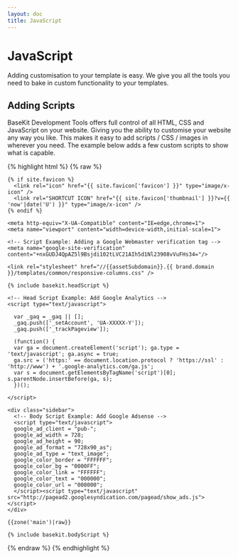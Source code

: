 ```yaml
---
layout: doc
title: JavaScript
---
```


# JavaScript

Adding customisation to your template is easy. We give you all the tools you need to bake in custom functionality to your templates.

## Adding Scripts

BaseKit Development Tools offers full control of all HTML, CSS and JavaScript on your website. Giving you the ability to customise your website any way you like. This makes it easy to add scripts / CSS / images in wherever you need. The example below adds a few custom scripts to show what is capable.

{% highlight html %}
{% raw %}

<!doctype html>
<html>
  <head>
    <meta charset="utf-8" />
    <title>{{ page.title }}</title>
    <meta name="keywords" content="{{ page.keywords }}" />
    <meta name="description" content="{{ page.description }}" />
    <meta http-equiv="content-language" content="{{ page.seoLang }}" />
  
    {% if site.favicon %}
      <link rel="icon" href="{{ site.favicon['favicon'] }}" type="image/x-icon" />
      <link rel="SHORTCUT ICON" href="{{ site.favicon['thumbnail'] }}?v={{ 'now'|date('U') }}" type="image/x-icon" />
    {% endif %}

    <meta http-equiv="X-UA-Compatible" content="IE=edge,chrome=1">
    <meta name="viewport" content="width=device-width,initial-scale=1">
  
    <!-- Script Example: Adding a Google Webmaster verification tag -->
    <meta name="google-site-verification" content="+nxGUDJ4QpAZ5l9Bsjdi102tLVC21AIh5d1Nl23908vVuFHs34="/>

    <link rel="stylesheet" href="//{{assetSubdomain}}.{{ brand.domain }}/templates/common/responsive-columns.css" />

    {% include basekit.headScript %}

    <!-- Head Script Example: Add Google Analytics -->
    <script type="text/javascript">

      var _gaq = _gaq || [];
      _gaq.push(['_setAccount', 'UA-XXXXX-Y']);
      _gaq.push(['_trackPageview']);
      
      (function() {
      var ga = document.createElement('script'); ga.type = 'text/javascript'; ga.async = true;
      ga.src = ('https:' == document.location.protocol ? 'https://ssl' : 'http://www') + '.google-analytics.com/ga.js';
      var s = document.getElementsByTagName('script')[0]; s.parentNode.insertBefore(ga, s);
      })();

    </script>
  </head>
  <body class="{{ page.backgroundClass }}">

    <div class="sidebar">
      <!-- Body Script Example: Add Google Adsense -->
      <script type="text/javascript">
      google_ad_client = "pub-";
      google_ad_width = 728;
      google_ad_height = 90;
      google_ad_format = "728x90_as";
      google_ad_type = "text_image";
      google_color_border = "FFFFFF";
      google_color_bg = "0000FF";
      google_color_link = "FFFFFF";
      google_color_text = "000000";
      google_color_url = "008000";
      </script><script type="text/javascript" src="http://pagead2.googlesyndication.com/pagead/show_ads.js"></script>
    </div>

    {{zone('main')|raw}}

    {% include basekit.bodyScript %}
  </body>
</html>

{% endraw %}
{% endhighlight %}
